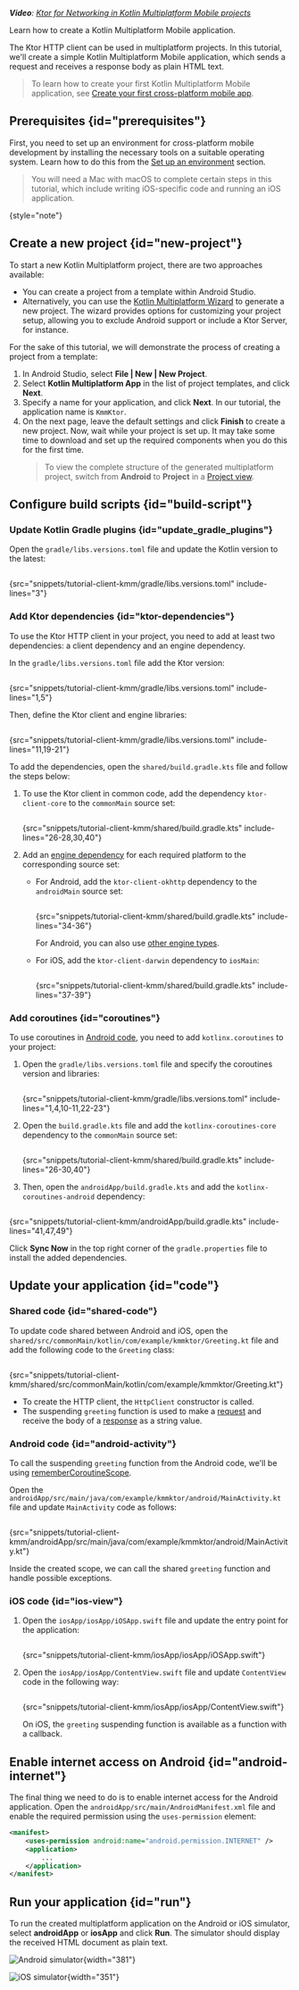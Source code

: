 [//]: # (title: Creating a cross-platform mobile application)

<show-structure for="chapter" depth="2"/>

<tldr>
<var name="example_name" value="tutorial-client-kmm"/>
<include from="lib.topic" element-id="download_example"/>
<p>
<b>Video</b>: <a href="https://youtu.be/_Q62iJoNOfg">Ktor for Networking in Kotlin Multiplatform Mobile projects</a> 
</p>
</tldr>

<link-summary>
Learn how to create a Kotlin Multiplatform Mobile application.
</link-summary>

The Ktor HTTP client can be used in multiplatform projects. In this tutorial, we'll create a simple Kotlin Multiplatform
Mobile application, which sends a request and receives a response body as plain HTML text.

> To learn how to create your first Kotlin Multiplatform Mobile application,
see [Create your first cross-platform mobile app](https://kotlinlang.org/docs/multiplatform-mobile-create-first-app.html).

## Prerequisites {id="prerequisites"}

First, you need to set up an environment for cross-platform mobile development by installing the necessary tools on a
suitable operating system. Learn how to do this from
the [Set up an environment](https://kotlinlang.org/docs/multiplatform-mobile-setup.html) section.

> You will need a Mac with macOS to complete certain steps in this tutorial, which include writing iOS-specific code and
running an iOS application.
>
{style="note"}

## Create a new project {id="new-project"}

To start a new Kotlin Multiplatform project, there are two approaches available:

- You can create a project from a template within Android Studio.
- Alternatively, you can use the [Kotlin Multiplatform Wizard](https://kmp.jetbrains.com/) to generate a new project.
  The wizard provides options for customizing your project setup, allowing you to exclude Android support
  or include a Ktor Server, for instance.

For the sake of this tutorial, we will demonstrate the process of creating a project from a template:

1. In Android Studio, select **File | New | New Project**.
2. Select **Kotlin Multiplatform App** in the list of project templates, and click **Next**.
3. Specify a name for your application, and click **Next**. In our tutorial, the application name is `KmmKtor`.
4. On the next page, leave the default settings and click **Finish** to create a new project.
   Now, wait while your project is set up. It may take some time to download and set up the required components when you
   do this for the first time.
   > To view the complete structure of the generated multiplatform project, switch from **Android** to **Project** in
   a [Project view](https://developer.android.com/studio/projects#ProjectView).

## Configure build scripts {id="build-script"}

### Update Kotlin Gradle plugins {id="update_gradle_plugins"}

Open the `gradle/libs.versions.toml` file and update the Kotlin version to the latest:

```kotlin
```

{src="snippets/tutorial-client-kmm/gradle/libs.versions.toml" include-lines="3"}

<include from="client-engines.md" element-id="newmm-note"/>

### Add Ktor dependencies {id="ktor-dependencies"}

To use the Ktor HTTP client in your project, you need to add at least two dependencies: a client dependency and an
engine dependency.

In the `gradle/libs.versions.toml` file add the Ktor version:

```kotlin
```

{src="snippets/tutorial-client-kmm/gradle/libs.versions.toml" include-lines="1,5"}

<include from="client-create-new-application.topic" element-id="eap-note"/>

Then, define the Ktor client and engine libraries:

```kotlin
```

{src="snippets/tutorial-client-kmm/gradle/libs.versions.toml" include-lines="11,19-21"}

To add the dependencies, open the `shared/build.gradle.kts` file and follow the steps below:

1. To use the Ktor client in common code, add the dependency `ktor-client-core` to the `commonMain` source set:
   ```kotlin
   ```
   {src="snippets/tutorial-client-kmm/shared/build.gradle.kts" include-lines="26-28,30,40"}

2. Add an [engine dependency](client-engines.md) for each required platform to the corresponding source set:
    - For Android, add the `ktor-client-okhttp` dependency to the `androidMain` source set:
      ```kotlin
      ```
      {src="snippets/tutorial-client-kmm/shared/build.gradle.kts" include-lines="34-36"}

      For Android, you can also use [other engine types](client-engines.md#jvm-android).
    - For iOS, add the `ktor-client-darwin` dependency to `iosMain`:
      ```kotlin
      ```
      {src="snippets/tutorial-client-kmm/shared/build.gradle.kts" include-lines="37-39"}

### Add coroutines {id="coroutines"}

To use coroutines in [Android code](#android-activity), you need to add `kotlinx.coroutines` to your project:

1. Open the `gradle/libs.versions.toml` file and specify the coroutines version and libraries:

    ```kotlin
    ```
   {src="snippets/tutorial-client-kmm/gradle/libs.versions.toml" include-lines="1,4,10-11,22-23"}

2. Open the `build.gradle.kts` file and add the `kotlinx-coroutines-core` dependency to the `commonMain` source set:

    ```kotlin
    ```
   {src="snippets/tutorial-client-kmm/shared/build.gradle.kts" include-lines="26-30,40"}

3. Then, open the `androidApp/build.gradle.kts` and add the `kotlinx-coroutines-android` dependency:

```kotlin
```

{src="snippets/tutorial-client-kmm/androidApp/build.gradle.kts" include-lines="41,47,49"}

Click **Sync Now** in the top right corner of the `gradle.properties` file to install the added dependencies.

## Update your application {id="code"}

### Shared code {id="shared-code"}

To update code shared between Android and iOS, open the `shared/src/commonMain/kotlin/com/example/kmmktor/Greeting.kt`
file and add the following code to the `Greeting` class:

```kotlin
```

{src="snippets/tutorial-client-kmm/shared/src/commonMain/kotlin/com/example/kmmktor/Greeting.kt"}

- To create the HTTP client, the `HttpClient` constructor is called.
- The suspending `greeting` function is used to make a [request](client-requests.md) and receive the body of
  a [response](client-responses.md) as a string value.

### Android code {id="android-activity"}

To call the suspending `greeting` function from the Android code, we'll be
using [rememberCoroutineScope](https://developer.android.com/reference/kotlin/androidx/compose/runtime/package-summary#rememberCoroutineScope(kotlin.Function0)).

Open the `androidApp/src/main/java/com/example/kmmktor/android/MainActivity.kt` file and update `MainActivity` code as
follows:

```kotlin
```

{src="snippets/tutorial-client-kmm/androidApp/src/main/java/com/example/kmmktor/android/MainActivity.kt"}

Inside the created scope, we can call the shared `greeting` function and handle possible exceptions.

### iOS code {id="ios-view"}

1. Open the `iosApp/iosApp/iOSApp.swift` file and update the entry point for the application:
   ```Swift
   ```
   {src="snippets/tutorial-client-kmm/iosApp/iosApp/iOSApp.swift"}

2. Open the `iosApp/iosApp/ContentView.swift` file and update `ContentView` code in the following way:
   ```Swift
   ```
   {src="snippets/tutorial-client-kmm/iosApp/iosApp/ContentView.swift"}

   On iOS, the `greeting` suspending function is available as a function with a callback.

## Enable internet access on Android {id="android-internet"}

The final thing we need to do is to enable internet access for the Android application.
Open the `androidApp/src/main/AndroidManifest.xml` file and enable the required permission using the `uses-permission`
element:

```xml
<manifest>
    <uses-permission android:name="android.permission.INTERNET" />
    <application>
        ...
    </application>
</manifest> 
```

## Run your application {id="run"}

To run the created multiplatform application on the Android or iOS simulator, select **androidApp** or **iosApp** and
click **Run**.
The simulator should display the received HTML document as plain text.

<tabs>
<tab title="Android">

![Android simulator](tutorial_client_kmm_android.png){width="381"}

</tab>
<tab title="iOS">

![iOS simulator](tutorial_client_kmm_ios.png){width="351"}

</tab>
</tabs>



